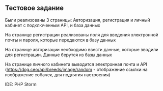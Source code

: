 Тестовое задание
-
Были реализованы 3 страницы: Авторизация, регистрация и личный кабинет с подключенным API, и база данных 

На странице регистрации реализованы поля для введения электронной почты и пароля, которые передаются в базу данных 

На странице авторизации необходимо ввести данные, которые вводили для регистрации. Данные берутся из базы данных 

На странице личного кабинета выводится электронная почта и API (https://dog.ceo/api/breeds/image/random - отображение ссылки на изображение собачек, для поднятия настроения)

IDE: PHP Storm
